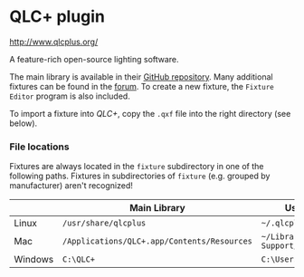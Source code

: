 # QLC+ plugin

<http://www.qlcplus.org/>

A feature-rich open-source lighting software.

The main library is available in their [GitHub repository](https://github.com/mcallegari/qlcplus/tree/master/resources/fixtures). Many additional fixtures can be found in the [forum](http://www.qlcplus.org/forum/viewforum.php?f=3). To create a new fixture, the `Fixture Editor` program is also included.

To import a fixture into *QLC+*, copy the `.qxf` file into the right directory (see below).

### File locations

Fixtures are always located in the `fixture` subdirectory in one of the following paths. Fixtures in subdirectories of `fixture` (e.g. grouped by manufacturer) aren't recognized!

|         | Main Library                                | User Library                          |
|---------|---------------------------------------------|---------------------------------------|
| Linux   | `/usr/share/qlcplus`                        | `~/.qlcplus`                          |
| Mac     | `/Applications/QLC+.app/Contents/Resources` | `~/Library/Application\ Support/QLC+` |
| Windows | `C:\QLC+`                                   | `C:\Users\MyUser\QLC+`                |
